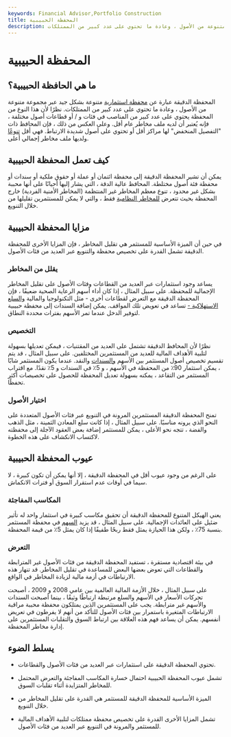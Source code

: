 ```yaml
---
keywords: Financial Advisor,Portfolio Construction
title: المحفظة الحبيبية
description: المحفظة الدقيقة عبارة عن محفظة استثمارية متنوعة بشكل جيد عبر مجموعة متنوعة من الأصول ، وعادة ما تحتوي على عدد كبير من الممتلكات.
---
```


# المحفظة الحبيبية
## ما هي الحافظة الحبيبية؟

المحفظة الدقيقة عبارة عن [محفظة استثمارية](/portfolio) متنوعة بشكل جيد عبر مجموعة متنوعة من الأصول ، وعادة ما تحتوي على عدد كبير من الممتلكات. نظرًا لأن هذا النوع من المحفظة يحتوي على عدد كبير من المناصب في فئات و / أو قطاعات أصول مختلفة ، فإنه يُعتبر أن لديه ملف مخاطر عام أقل. وعلى العكس من ذلك ، فإن المحافظ ذات "التفصيل المنخفض" لها مراكز أقل أو تحتوي على أصول شديدة الارتباط. فهي أقل [تنوعًا](/diversification) ولديها ملف مخاطر إجمالي أعلى.

## كيف تعمل المحفظة الحبيبية

يمكن أن تشير المحفظة الدقيقة إلى محفظة ائتمان أو عملة أو حقوق ملكية أو سندات أو محفظة فئة أصول مختلطة. المحافظ عالية الدقة ، التي يشار إليها أحيانًا على أنها محببة بشكل غير محدود ، تنوع معظم المخاطر غير المنتظمة (المخاطر الأمنية الفردية) خارج المحفظة بحيث تتعرض [للمخاطر النظامية](/systemic-risk) فقط ، والتي لا يمكن للمستثمرين تقليلها من خلال التنويع.

## مزايا المحفظة الحبيبية

في حين أن الميزة الأساسية للمستثمر هي تقليل المخاطر ، فإن المزايا الأخرى للمحفظة الدقيقة تشمل القدرة على تخصيص محفظة والتنويع عبر العديد من فئات الأصول.

### يقلل من المخاطر

يساعد وجود استثمارات عبر العديد من القطاعات وفئات الأصول على تقليل المخاطر الإجمالية للمحفظة. على سبيل المثال ، إذا كان أداء أسهم الرعاية الصحية ضعيفًا ، فإن المحفظة الدقيقة مع التعرض لقطاعات أخرى - مثل التكنولوجيا والمالية [والسلع الاستهلاكية -](/consumer-goods-sector) تساعد في تعويض تلك المواقف. يمكن إضافة السندات إلى محفظة حبيبية لتوفير الدخل عندما تمر الأسهم بفترات محددة النطاق.

### التخصيص

نظرًا لأن المحافظ الدقيقة تشتمل على العديد من المقتنيات ، فيمكن تعديلها بسهولة لتلبية الأهداف المالية للعديد من المستثمرين المختلفين. على سبيل المثال ، قد يتم تقسيم تخصيص أصول المستثمر بين الأسهم [والسندات](/bond) والنقد. عندما يكون المستثمر شابًا ، يمكن استثمار 90٪ من المحفظة في الأسهم ، و 5٪ في السندات و 5٪ نقدًا. مع اقتراب المستثمر من التقاعد ، يمكنه بسهولة تعديل المحفظة للحصول على تخصيصات أكثر تحفظًا.

### اختيار الأصول

تمنح المحفظة الدقيقة المستثمرين المرونة في التنويع عبر فئات الأصول المتعددة على النحو الذي يرونه مناسبًا. على سبيل المثال ، إذا كانت سلع المعادن الثمينة ، مثل الذهب والفضة ، تتجه نحو الأعلى ، يمكن للمستثمر إضافة بعض العقود الآجلة إلى محفظته لاكتساب الانكشاف على هذه الخطوة.

## عيوب المحفظة الحبيبية

على الرغم من وجود عيوب أقل في المحفظة الدقيقة ، إلا أنها يمكن أن تكون كبيرة ، لا سيما في أوقات عدم استقرار السوق أو فترات الانكماش.

### المكاسب المفاجئة

يعني الهيكل المتنوع للمحفظة الدقيقة أن تحقيق مكاسب كبيرة في استثمار واحد له تأثير ضئيل على العائدات الإجمالية. على سبيل المثال ، قد يزيد [السهم](/stock) في محفظة المستثمر بنسبة 75٪ ، ولكن هذا الحيازة يمثل فقط ربحًا طفيفًا إذا كان يمثل 5٪ من قيمة المحفظة.

### التعرض

في بيئة اقتصادية مستقرة ، تستفيد المحفظة الدقيقة من فئات الأصول غير المترابطة والقطاعات التي تعوض بعضها البعض للمساعدة في تقليل المخاطر. قد تنهار هذه الارتباطات في أزمة مالية لزيادة المخاطر في الواقع.

على سبيل المثال ، خلال الأزمة المالية العالمية بين عامي 2008 و 2009 ، أصبحت تحركات الأسعار في الأسهم والسلع مرتبطة ارتباطًا وثيقًا ، بينما أصبحت السندات والأسهم غير مترابطة. يجب على المستثمرين الذين يمتلكون محفظة محببة مراقبة الارتباطات المتغيرة باستمرار بين فئات الأصول للتأكد من أنهم لا يفرطون في تعريض أنفسهم. يمكن أن يساعد فهم هذه العلاقة بين ارتباط السوق والتقلبات المستثمرين على إدارة مخاطر المحفظة.

## يسلط الضوء

- تحتوي المحفظة الدقيقة على استثمارات عبر العديد من فئات الأصول والقطاعات.

- تشمل عيوب المحفظة الحبيبية احتمال خسارة المكاسب المفاجئة والتعرض المحتمل للمخاطر المتزايدة أثناء تقلبات السوق.

- الميزة الأساسية للمحفظة الدقيقة للمستثمر هي القدرة على تقليل المخاطر من خلال التنويع.

- تشمل المزايا الأخرى القدرة على تخصيص محفظة ممتلكات لتلبية الأهداف المالية للمستثمر والمرونة في التنويع عبر العديد من فئات الأصول.

